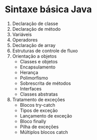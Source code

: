 # Sintaxe básica Java

1. Declaração de classe
2. Declaração de método
3. Variáveis
4. Operadores
5. Declaração de array
6. Estruturas de controle de fluxo
7. Orientação a objetos
    * Classes e objetos
    * Encapsulamento
    * Herança
    * Polimorfismo
    * Sobrescrita de métodos
    * Interfaces
    * Classes abstratas
10. Tratamento de exceções
    * Blocos try-catch
    * Tipos de exceção
    * Lançamento de exceção
    * Bloco finally
    * Pilha de exceções
    * Múltiplos blocos catch
